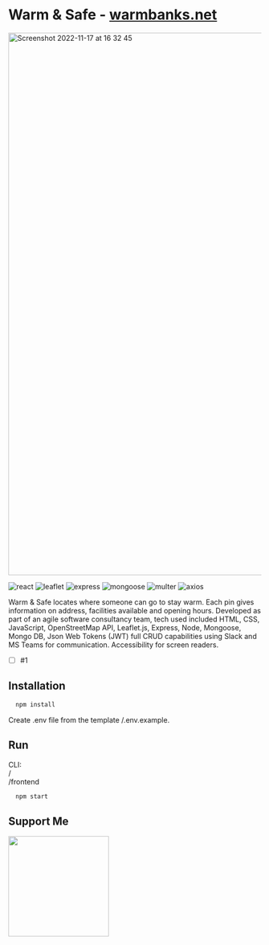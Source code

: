 # Warm & Safe - [warmbanks.net](https:warmbanks.net)

<img width="1081" alt="Screenshot 2022-11-17 at 16 32 45" src="https://user-images.githubusercontent.com/96788931/219110737-3de82403-0db7-4374-aa1a-d67e31b9008a.png">

![react](https://badgen.net/badge/React/18.2.0/purple?icon=git)
![leaflet](https://badgen.net/badge/React-Leaflet/4.1.0/red?icon=git)
![express](https://badgen.net/badge/Express/4.18.1/blue?icon=git)
![mongoose](https://badgen.net/badge/Mongoose/6.6.5/green?icon=git)
![multer](https://badgen.net/badge/JSON-Web-Token/8.5.1/orange?icon=git)
![axios](https://badgen.net/badge/Axios/1.0.0/yellow?icon=git)

Warm & Safe locates where someone can go to stay warm. Each pin gives information on address, facilities available and opening hours. Developed as part of an agile software consultancy team, tech used included HTML, CSS, JavaScript, OpenStreetMap API, Leaflet.js, Express, Node, Mongoose, Mongo DB, Json Web Tokens (JWT) full CRUD capabilities using Slack and MS Teams for communication. Accessibility for screen readers.

- [ ] #1

## Installation

```bash
  npm install
```

Create .env file from the template /.env.example.

## Run

CLI:   
/   
/frontend   

```bash
  npm start
```

## Support Me

<a href="https://www.buymeacoffee.com/decafdev"><img src="https://cdn.buymeacoffee.com/buttons/v2/default-yellow.png" width="200" /></a>
